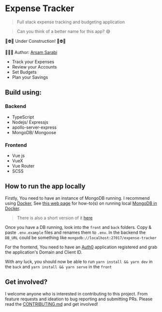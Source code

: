 # Expense Tracker

> Full stack expense tracking and budgeting application

> Can you think of a better name for this app? 😅

🚧⛔️🚧 Under Construction! 🚧⛔️🚧

👨🏻‍💻 Author: [Arsam Sarabi](http://arsam.io)

- Track your Expenses
- Review your Accounts
- Set Budgets
- Plan your Savings

## Build using:

### Backend

- TypeScript
- Nodejs/ Expressjs
- apollo-server-express
- MongoDB/ Mongoose

### Frontend

- Vue js
- VueX
- Vue Router
- SCSS

## How to run the app locally

Firstly, You need to have an instance of MongoDB running. I recommend using [Docker](https://www.docker.com/get-started), See [this web page](https://cloudnweb.dev/2019/11/how-to-run-mongodb-as-a-docker-container-in-development/) for how-to(s) on running local [MongoDB in Docker](https://hub.docker.com/_/mongo).

> There is also a short version of it [here](https://github.com/arsamsarabi/expense-tracker/blob/master/back/README.md)

Once you have a DB running, look into the `front` and `back` folders. Copy & paste `.env.example` files and renames them to `.env`.
In the backend the `DB_URL` could be something like `mongodb://localhost:27017/expense-tracker`

For the frontend, You need to have an [Auth0](https://auth0.com/) application registered and grab the application's Domain and Client ID.

With any luck, you should now be able to run `yarn install && yarn dev` in the `back` and `yarn install && yarn serve` in the `front`

## Get involved?

I welcome anyone who is interested in contributing to this project. From feature requests and ideation to bug reporting and submitting PRs. Please read the [CONTRIBUTING.md](./CONTRIBUTING.md) and get involved!
